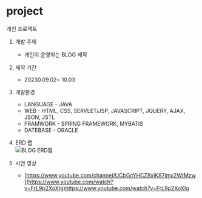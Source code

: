 # project
개인 프로젝트 
1. 개발 주제
   - 개인이 운영하는 BLOG 제작
2. 제작 기간
   - 20230.09.02~ 10.03
3. 개발환경
   - LANGUAGE - JAVA
   - WEB - HTML, CSS, SERVLET/JSP, JAVASCRIPT, JQUERY, AJAX, JSON, JSTL
   - FRAMWORK - SPRING FRAMEWORK, MYBATIS
   - DATEBASE - ORACLE
4. ERD 맵                  
![BLOG ERD맵](https://github.com/INSEOK-0315/project/assets/146906521/17a220dd-9a16-4a7d-8d78-59583a6fad13)

5. 시연 영상
   - [https://www.youtube.com/channel/UCbGcYHCZ8xjK87jmx2WtMzw](https://www.youtube.com/watch?v=FrL9p2XoXIg)https://www.youtube.com/watch?v=FrL9p2XoXIg
